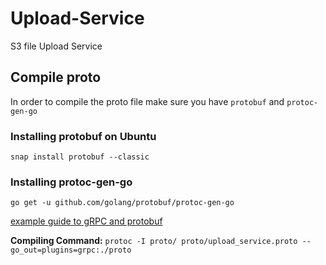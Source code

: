 # Upload-Service
S3 file Upload Service

## Compile proto
In order to compile the proto file make sure you have `protobuf` and `protoc-gen-go`
### Installing protobuf on Ubuntu
`snap install protobuf --classic`
### Installing protoc-gen-go
`go get -u github.com/golang/protobuf/protoc-gen-go`

[example guide to gRPC and protobuf](https://grpc.io/docs/quickstart/go.html)

**Compiling Command:**
`protoc -I proto/ proto/upload_service.proto --go_out=plugins=grpc:./proto`
